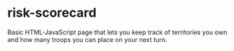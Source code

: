 # risk-scorecard

Basic HTML-JavaScript page that lets you keep track of territories you own and how many troops you can place on your next turn.
